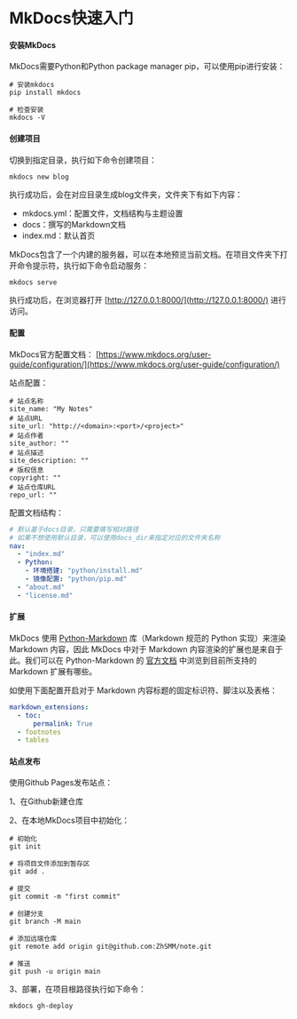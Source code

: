# MkDocs快速入门

#### 安装MkDocs

MkDocs需要Python和Python package manager pip，可以使用pip进行安装：

```
# 安装mkdocs
pip install mkdocs

# 检查安装
mkdocs -V
```



#### 创建项目

切换到指定目录，执行如下命令创建项目：

```shell
mkdocs new blog
```

执行成功后，会在对应目录生成blog文件夹，文件夹下有如下内容：

+ mkdocs.yml：配置文件，文档结构与主题设置
+ docs：撰写的Markdown文档
+ index.md：默认首页

MkDocs包含了一个内建的服务器，可以在本地预览当前文档。在项目文件夹下打开命令提示符，执行如下命令启动服务：

```shell
mkdocs serve
```

执行成功后，在浏览器打开 [http://127.0.0.1:8000/](http://127.0.0.1:8000/) 进行访问。



#### 配置

MkDocs官方配置文档： [https://www.mkdocs.org/user-guide/configuration/](https://www.mkdocs.org/user-guide/configuration/)

站点配置：

```
# 站点名称
site_name: "My Notes"
# 站点URL
site_url: "http://<domain>:<port>/<project>"
# 站点作者
site_author: ""
# 站点描述
site_description: ""
# 版权信息
copyright: ""
# 站点仓库URL
repo_url: ""
```

配置文档结构：

```yaml
# 默认基于docs目录，只需要填写相对路径
# 如果不想使用默认目录，可以使用docs_dir来指定对应的文件夹名称
nav:
  - "index.md"
  - Python:
    - 环境搭建: "python/install.md"
    - 镜像配置: "python/pip.md"
  - "about.md"
  - "license.md"
```



#### 扩展

MkDocs 使用 [Python-Markdown](https://github.com/Python-Markdown/markdown) 库（Markdown 规范的 Python 实现）来渲染 Markdown 内容，因此 MkDocs 中对于 Markdown 内容渲染的扩展也是来自于此。我们可以在 Python-Markdown 的 [官方文档](https://python-markdown.github.io/extensions/) 中浏览到目前所支持的 Markdown 扩展有哪些。

如使用下面配置开启对于 Markdown 内容标题的固定标识符、脚注以及表格：

```yaml
markdown_extensions:
  - toc:
      permalink: True
  - footnotes
  - tables
```



#### 站点发布

使用Github Pages发布站点：

1、在Github新建仓库

2、在本地MkDocs项目中初始化：

```shell
# 初始化
git init

# 将项目文件添加到暂存区
git add .

# 提交
git commit -m "first commit"

# 创建分支
git branch -M main

# 添加远端仓库
git remote add origin git@github.com:ZhSMM/note.git

# 推送
git push -u origin main
```

3、部署，在项目根路径执行如下命令：

```
mkdocs gh-deploy
```



